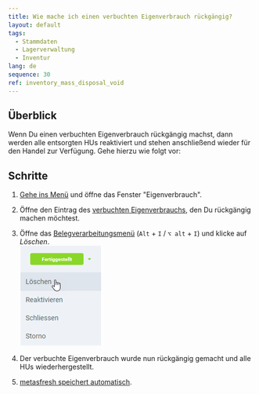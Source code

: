 ```yaml
---
title: Wie mache ich einen verbuchten Eigenverbrauch rückgängig?
layout: default
tags:
  - Stammdaten
  - Lagerverwaltung
  - Inventur
lang: de
sequence: 30
ref: inventory_mass_disposal_void
---
```


## Überblick
Wenn Du einen verbuchten Eigenverbrauch rückgängig machst, dann werden alle entsorgten HUs reaktiviert und stehen anschließend wieder für den Handel zur Verfügung. Gehe hierzu wie folgt vor:

## Schritte
1. [Gehe ins Menü](Menu) und öffne das Fenster "Eigenverbrauch".
1. Öffne den Eintrag des [verbuchten Eigenverbrauchs](Inventur_Eigenverbrauch), den Du rückgängig machen möchtest.
1. Öffne das [Belegverarbeitungsmenü](AktionStarten#belegverarbeitung) (`Alt` + `I` / `⌥ alt` + `I`) und klicke auf *Löschen*.<br>
![](assets/Belegstatus_Loeschen.png)

1. Der verbuchte Eigenverbrauch wurde nun rückgängig gemacht und alle HUs wiederhergestellt.
1. [metasfresh speichert automatisch](Speicheranzeige).
